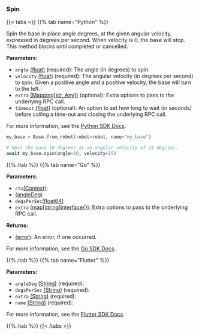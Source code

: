 ### Spin

{{< tabs >}}
{{% tab name="Python" %}}

Spin the base in place angle degrees, at the given angular velocity, expressed in degrees per second. When velocity is 0, the base will stop. This method blocks until completed or cancelled.

**Parameters:**

- `angle` [(float)](https://docs.python.org/3/library/stdtypes.html#numeric-types-int-float-complex) (required): The angle (in degrees) to spin.
- `velocity` [(float)](https://docs.python.org/3/library/stdtypes.html#numeric-types-int-float-complex) (required): The angular velocity (in degrees per second) to spin. Given a positive angle and a positive velocity, the base will turn to the left.
- `extra` [(Mapping[str, Any])](<INSERT PARAM TYPE LINK>) (optional): Extra options to pass to the underlying RPC call.
- `timeout` [(float)](<INSERT PARAM TYPE LINK>) (optional): An option to set how long to wait (in seconds) before calling a time-out and closing the underlying RPC call.


For more information, see the [Python SDK Docs](https://python.viam.dev/autoapi/viam/components/base/client/index.html#viam.components.base.client.BaseClient.spin).

``` python {class="line-numbers linkable-line-numbers"}
my_base = Base.from_robot(robot=robot, name="my_base")

# Spin the base 10 degrees at an angular velocity of 15 deg/sec.
await my_base.spin(angle=10, velocity=15)

```

{{% /tab %}}
{{% tab name="Go" %}}

**Parameters:**

- `ctx`[(Context)](https://pkg.go.dev/context#ctx):
- [(angleDeg)](<INSERT PARAM TYPE LINK>)
- `degsPerSec`[(float64)](<INSERT PARAM TYPE LINK>)
- `extra` [(map[string]interface\{\})](https://go.dev/blog/maps): Extra options to pass to the underlying RPC call.

**Returns:**

- [(error)](https://pkg.go.dev/builtin#error): An error, if one occurred.

For more information, see the [Go SDK Docs](https://pkg.go.dev/go.viam.com/rdk/components/base#Base).

{{% /tab %}}
{{% tab name="Flutter" %}}

**Parameters:**

- `angleDeg` [(String)](https://api.flutter.dev/flutter/dart-core/String-class.html) (required):
- `degsPerSec` [(String)](https://api.flutter.dev/flutter/dart-core/String-class.html) (required):
- `extra` [(String)](https://api.flutter.dev/flutter/dart-core/String-class.html) (required):
- `name` [(String)](https://api.flutter.dev/flutter/dart-core/String-class.html) (required):


For more information, see the [Flutter SDK Docs](https://flutter.viam.dev/viam_protos.component.base/BaseServiceClient/spin.html).

{{% /tab %}}
{{< /tabs >}}
